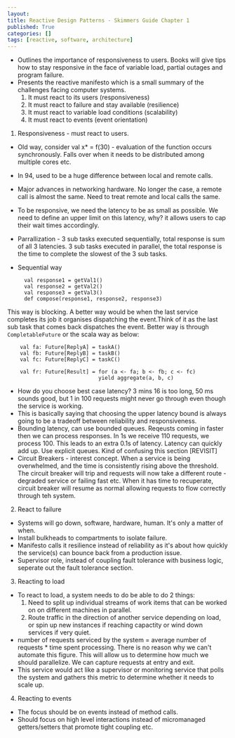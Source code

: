 ```yaml
---
layout: 
title: Reactive Design Patterns - Skimmers Guide Chapter 1
published: True
categories: []
tags: [reactive, software, architecture]
---
```


+ Outlines the importance of responsiveness to users. Books will give tips how to stay responsive in the face of variable load, partial outages and program failure. 
+ Presents the reactive manifesto which is a small summary of the challenges facing computer systems. 
  1. It must react to its users (responsiveness)	
  1. It must react to failure and stay available (resilience)	
  1. It must react to variable load conditions (scalability)	
  1. It must react to events (event orientation)	

1. Responsiveness - must react to users.
  * Old way, consider val x*  = f(30) - evaluation of the function occurs synchronously. Falls over when it needs to be distributed among multiple cores etc.
  * In 94, used to be a huge difference between local and remote calls.
  * Major advances in networking hardware. No longer the case, a remote call is almost the same. Need to treat remote and local calls the same.
  * To be responsive, we need the latency to be as small as possible. We need to define an upper limit on this latency, why? it allows users to cap their wait times accordingly.
  * Parrallization - 3 sub tasks executed sequentially, total response is sum of all 3 latencies. 3 sub tasks executed in parallel, the total response is the time to complete the slowest of the 3 sub tasks.
  * Sequential way
  
      ```
	  	val response1 = getVal1()
	  	val response2 = getVal2()
	  	val response3 = getVal3()
	  	def compose(response1, response2, response3)
      ```
  This way is blocking. 
  A better way would be when the last service completes its job it organises dispatching the event.Think of it as the last sub task that comes back dispatches the event.
  Better way is through ```CompletableFuture``` or the scala way as below:

	    val fa: Future[ReplyA] = taskA()
	   	val fb: Future[ReplyB] = taskB()
	   	val fc: Future[ReplyC] = taskC()
	    
	    val fr: Future[Result] = for (a <- fa; b <- fb; c <- fc)
		                         yield aggregate(a, b, c)

  * How do you choose best case latency? 3 mins 16 is too long, 50 ms sounds good, but 1 in 100 requests might never go through even though the service is working.
  * This is basically saying that choosing the upper latency bound is always going to be a tradeoff between reliability and responsiveness.
  * Bounding latency, can use bounded queues. Reqeusts coming in faster then we can process responses. In 1s we receive 110 requests, we process 100. This leads to an extra 0.1s of latency. Latency can quickly add up. Use explicit queues. Kind of confusing this section [REVISIT]
  * Circuit Breakers - interest concept. When a service is being overwhelmed, and the time is consistently rising above the threshold. The circuit breaker will trip and requests will now take a different route - degraded service or failing fast etc. When it has time to recuperate, circuit breaker will resume as normal allowing requests to flow correctly through teh system.
   
2. React to failure
  * Systems will go down, software, hardware, human. It's only a matter of when.
  * Install bulkheads to compartments to isolate failure.
  * Manifesto calls it resilience instead of reliability as it's about how quickly the service(s) can bounce back from a production issue.
  * Supervisor role, instead of coupling fault tolerance with business logic, seperate out the fault tolerance section.

3. Reacting to load
  * To react to load, a system needs to do be able to do 2 things:
    1. Need to split up individual streams of work items that can be worked on on different machines in parallel.
    2. Route traffic in the direction of another service depending on load, or spin up new instances if reaching capactity or wind down services if very quiet. 
  * number of requests serviced by the system = average number of requests * time spent processing. There is no reason why we can't automate this figure. This will allow us to determine how much we should parallelize. We can capture requests at entry and exit. 
  * This service would act like a supervisor or monitoring service that polls the system and gathers this metric to determine whether it needs to scale up.
  
4. Reacting to events
  * The focus should be on events instead of method calls. 
  * Should focus on high level interactions instead of micromanaged getters/setters that promote tight coupling etc.
